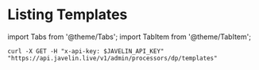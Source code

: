 # Listing Templates
import Tabs from '@theme/Tabs';
import TabItem from '@theme/TabItem';

<Tabs>
<TabItem value="shell" label="curl">

```shell
curl -X GET -H "x-api-key: $JAVELIN_API_KEY" "https://api.javelin.live/v1/admin/processors/dp/templates"
```

</TabItem>

<!--

<TabItem value="py" label="Python">

```py
from javelin_sdk import (
    JavelinClient,
    Template
)

import os

# Retrieve environment variables
javelin_api_key = os.getenv('JAVELIN_API_KEY')

# create javelin client
client = JavelinClient(base_url="https://api.javelin.live",
                       javelin_api_key=javelin_api_key,
) 

# print out the list of templates, for async use `await client.alist_templates()`
print(client.list_templates())

```

</TabItem>

-->

</Tabs>
